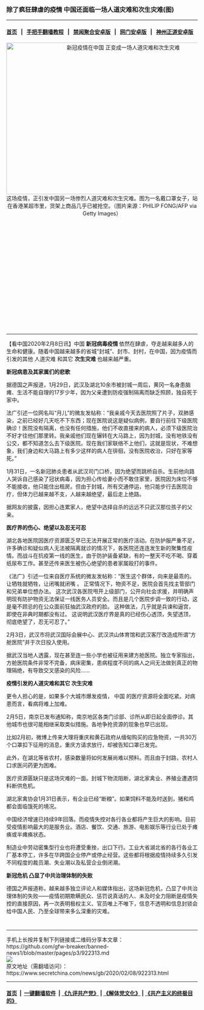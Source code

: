 ### 除了疯狂肆虐的疫情 中国还面临一场人道灾难和次生灾难(图)
------------------------

#### [首页](https://github.com/gfw-breaker/banned-news1/blob/master/README.md) &nbsp;&nbsp;|&nbsp;&nbsp; [手把手翻墙教程](https://github.com/gfw-breaker/guides/wiki) &nbsp;&nbsp;|&nbsp;&nbsp; [禁闻聚合安卓版](https://github.com/gfw-breaker/bn-android) &nbsp;&nbsp;|&nbsp;&nbsp; [网门安卓版](https://github.com/oGate2/oGate) &nbsp;&nbsp;|&nbsp;&nbsp; [神州正道安卓版](https://github.com/SzzdOgate/update) 



<div class="article_right" style="fone-color:#000">
 <p style="text-align: center;">
  <img alt="新冠疫情在中国 正变成一场人道灾难和次生灾难" src="https://img3.secretchina.com/pic/2020/2-8/p2622481a346812676-ss.jpg" style="height:399px; width:600px"/>
  <br>
   这场疫情，正引发中国另一场惨烈人道灾难和次生灾难。图为一名戴口罩女子，站在香港某超市里，货架上商品几乎已被抢空。（图片来源：PHILIP FONG/AFP via Getty Images）
   <span id="hideid" name="hideid" style="color:red;display:none;">
    <span href="https://www.secretchina.com">
    </span>
   </span>
  </br>
 </p>
 <div id="txt-mid1-t21-2017">
  <ins class="adsbygoogle" data-ad-client="ca-pub-1276641434651360" data-ad-slot="2451032099" style="display:inline-block;width:336px;height:280px">
  </ins>
  

---


  </div>
 </div>
 <p>
  【看中国2020年2月8日讯】中国
  <strong>
   新冠病毒疫情
  </strong>
  依然在肆虐，夺走越来越多人的生命和健康。随着中国越来越多的省城“封城”、封市、封村，在中国，因为疫情而引发的其他
  <span href="https://www.secretchina.com/news/gb/tag/人道灾难" target="_blank">
   人道灾难
  </span>
  和其它
  <strong>
   次生灾难
  </strong>
  也越来越严重。
  <span id="hideid" name="hideid" style="color:red;display:none;">
   <span href="https://www.secretchina.com">
   </span>
  </span>
 </p>
 <p>
  <strong>
   新冠病患及其家属们的悲歌
  </strong>
 </p>
 <p>
  据德国之声报道，1月29日，武汉及湖北10余市被封城一周后，黄冈一名身患脑瘫、生活不能自理的17岁少年，因为父亲遭到防疫强制隔离而缺乏照顾，独自死于家中。
 </p>
 <p>
  法广引述一位网名叫“月儿”的微友发帖称：“我亲戚今天去医院照了片子，双肺感染，之前已经好几天吃不下东西；现在医院说这是疑似病例，要自行前往下级医院确诊！医院没有隔离，也没有任何措施，他们不收直接来的病人，必须下级医院治不好才往他们那里转。我亲戚他们现在辗转在大马路上，因为封城，没有地铁没有公交，都不知道怎么去下级医院。现在我们家联络不上他们，这就是现状，不难想象，我们身边和大马路上有多少这样的病人在徘徊，没有医院收治，只好在家等死。”
 </p>
 <p>
  1月31日，一名新冠肺炎患者从武汉司门口桥，因为绝望而跳桥自杀。生前他向路人哭诉自己感染了冠状病毒，因为担心传给妻小而不敢住家里，医院因为床位不够不能接收，他只能住出租房。但由于封城，所有交通停运，他只能步行去医院治疗，但体力已越来越不支，人越来越绝望，最后走上绝路。
 </p>
 <p>
  据网友的披露，因担心连累家人，绝望中选择自杀的远远不只武汉那位孩子的父亲。
 </p>
 <p>
  <strong>
   医疗界的伤心、绝望以及忍无可忍
  </strong>
 </p>
 <p>
  湖北各地医院因医疗资源匮乏早已无法开展正常的医疗活动。在防护服严重不足，许多确诊和疑似病人无法被隔离就诊的情况下，各医院还连连发生新的聚集性疫情。而战斗在抗疫第一线的医生，由于防护装备紧缺，有的一整天不吃不喝、穿着纸尿布工作。甚至还传来医生被伤心绝望的患者家属殴打的事件。
 </p>
 <p>
  《法广》引述一位来自医疗系统的微友发帖称：“医生这个群体，向来是最乖的。让牺牲就牺牲，让闭嘴就闭嘴 。 正常情况下，物资不足，医院会首先找主管部门和兄弟单位想办法。 这次武汉各医院甩开上级部门，公开向社会求援，并明确声明现有防护物资无法保证一线医务人员安全。而且是几个医院步调一致的行动，这是毫不顾忌的在公众面前狂抽武汉政府的脸。 这种做法，几乎就是兵谏和逼宫，即使在非典时期都没有过。 这说明武汉医疗界是真的已经伤心透顶，失望透顶，彻底绝望了，忍无可忍了。”
 </p>
 <p>
  2月3日，武汉市将武汉国际会展中心、武汉洪山体育馆和武汉客厅改造成所谓“方舱医院”并于次日投入使用。
 </p>
 <p>
  据武汉当地人透露，现在甚至连一些小学也被征用来建方舱医院。独立专家指出，方舱医院条件非常不完备，病床密集，患病程度不同的病人之间无法做到真正的物理隔绝，有导致交叉感染的风险……
 </p>
 <center>
  <div style="max-width: 632px;height:180px; display: none; text-align: center; margin: 0 auto; overflow: hidden;overflow-x: hidden;">
   <div id="taboola-midarticle-thumbnails" style="max-width: 632px;height:180px;overflow: hidden;overflow-x: hidden;">
   </div>
  </div>
  <div>
   <ins class="adsbygoogle" data-ad-client="ca-pub-1276641434651360" data-ad-format="fluid" data-ad-layout="in-article" data-ad-slot="5164544770" style="display:block; text-align:center;">
   </ins>
  </div>
 </center>
 <p>
  <strong>
   疫情引发的人道灾难和其它
   <span href="https://www.secretchina.com/news/gb/tag/次生灾难" target="_blank">
    次生灾难
   </span>
  </strong>
 </p>
 <p>
  更令人担心的是，如果多个大城市爆发疫情，
  <span href="https://www.secretchina.com" target="_blank">
   中国
  </span>
  的医疗资源将全面吃紧。对病患而言，看病将难上加难。
 </p>
 <p>
  2月5日，南京已发布通知称，南京地区各类门诊部、诊所从即日起全面停诊。其他城市也很可能相继采取类似措施。各地争抢资源的现象也早已出现。
 </p>
 <p>
  比如2月初，微博上传来大理将重庆和黄石政府从缅甸购买的应急物资，一共30万个口罩扣下征用的消息，重庆方请求放行，却被告知口罩已发完。
 </p>
 <p>
  此外，在湖北等省农村，感染数量将如何发展尚难以预料。而且由于封路，农村人口求医问药更为困难。
 </p>
 <p>
  医疗资源匮缺只是这场灾难的一面。封城下物流阻断，湖北家禽业、养殖业遭遇饲料断供危机。
 </p>
 <p>
  湖北家禽协会1月31日表示，有企业已经“断粮”。如果饲料不能及时送到，猪和鸡都会面临饿死的境况。
 </p>
 <p>
  中国经济增速已持续9年回落。而疫情失控对各行各业都将产生巨大的影响。目前受疫情影响最大的是服务业。酒店、餐饮、交通、旅游、电影娱乐等行业已处于瘫痪或半瘫痪状态。
 </p>
 <p>
  制造业中劳动密集型行业也将遭受重挫，出口下行。工业大省湖北省的各行各业工厂基本停工，许多在华跨国企业停产或停止经营。这些都将根据疫情持续多久引发不同程度的裁员潮、失业潮以及私营企业倒闭潮。
 </p>
 <p>
  <strong>
   新冠危机 凸显了中共治理体制的失败
  </strong>
 </p>
 <p>
  德国之声报道称，越来越多独立评论人和媒体指出，这场新冠危机，凸显了中共治理体制的失败——疫情初期欺瞒民众、惩罚说真话的人、未及时全力阻断是疫情失控的直接原因，再一次表明极权主义、官员唯上不唯下，信息不透明和信息封锁会给中国人民、乃至全球带来多么深重的灾难。
  <center>
   <div>
    <div id="txt-mid2-t22-2017" style="display: block;  max-height: 351px;  overflow: hidden;">
     <div id="SC-21xxx">
     </div>
     <ins class="adsbygoogle" data-ad-client="ca-pub-1276641434651360" data-ad-format="auto" data-ad-slot="4301710469" data-full-width-responsive="true" style="display:block">
     </ins>
    </div>
   </div>
  </center>
  <div style="padding-top:12px;">
  </div>
 </p>
</div>

<hr/>
手机上长按并复制下列链接或二维码分享本文章：<br/>
https://github.com/gfw-breaker/banned-news1/blob/master/pages/p3/922313.md <br/>
<a href='https://github.com/gfw-breaker/banned-news1/blob/master/pages/p3/922313.md'><img src='https://github.com/gfw-breaker/banned-news1/blob/master/pages/p3/922313.md.png'/></a> <br/>
原文地址（需翻墙访问）：https://www.secretchina.com/news/gb/2020/02/08/922313.html


------------------------
#### [首页](https://github.com/gfw-breaker/banned-news1/blob/master/README.md) &nbsp;|&nbsp; [一键翻墙软件](https://github.com/gfw-breaker/nogfw/blob/master/README.md) &nbsp;| [《九评共产党》](https://github.com/gfw-breaker/9ping.md/blob/master/README.md#九评之一评共产党是什么) | [《解体党文化》](https://github.com/gfw-breaker/jtdwh.md/blob/master/README.md) | [《共产主义的终极目的》](https://github.com/gfw-breaker/gczydzjmd.md/blob/master/README.md)


<img src='http://gfw-breaker.win/banned-news/pages/p3/922313.md' width='0px' height='0px'/>
